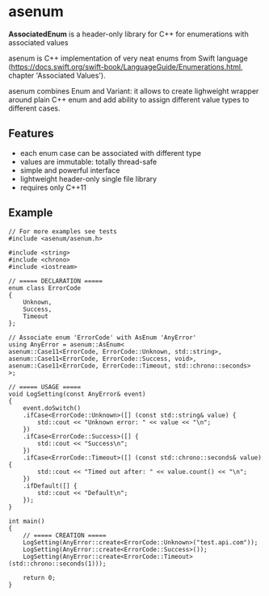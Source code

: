 # asenum
**AssociatedEnum** is a header-only library for C++ for enumerations with associated values

asenum is C++ implementation of very neat enums from Swift language (https://docs.swift.org/swift-book/LanguageGuide/Enumerations.html, chapter 'Associated Values').

asenum combines Enum and Variant: it allows to create lighweight wrapper around plain C++ enum and add ability to assign different value types to different cases.

## Features
- each enum case can be associated with different type
- values are immutable: totally thread-safe
- simple and powerful interface
- lightweight header-only single file library
- requires only C++11

## Example
```
// For more examples see tests
#include <asenum/asenum.h>

#include <string>
#include <chrono>
#include <iostream>

// ===== DECLARATION =====
enum class ErrorCode
{
    Unknown,
    Success,
    Timeout
};

// Associate enum 'ErrorCode' with AsEnum 'AnyError'
using AnyError = asenum::AsEnum<
asenum::Case11<ErrorCode, ErrorCode::Unknown, std::string>,
asenum::Case11<ErrorCode, ErrorCode::Success, void>,
asenum::Case11<ErrorCode, ErrorCode::Timeout, std::chrono::seconds>
>;

// ===== USAGE =====
void LogSetting(const AnyError& event)
{
    event.doSwitch()
    .ifCase<ErrorCode::Unknown>([] (const std::string& value) {
        std::cout << "Unknown error: " << value << "\n";
    })
    .ifCase<ErrorCode::Success>([] {
        std::cout << "Success\n";
    })
    .ifCase<ErrorCode::Timeout>([] (const std::chrono::seconds& value) {
        std::cout << "Timed out after: " << value.count() << "\n";
    })
    .ifDefault([] {
        std::cout << "Default\n";
    });
}

int main()
{
    // ===== CREATION =====
    LogSetting(AnyError::create<ErrorCode::Unknown>("test.api.com"));
    LogSetting(AnyError::create<ErrorCode::Success>());
    LogSetting(AnyError::create<ErrorCode::Timeout>(std::chrono::seconds(1)));
    
    return 0;
}
```

